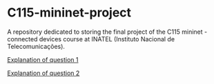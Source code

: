 # C115-mininet-project
A repository dedicated to storing the final project of the C115 mininet - connected devices course at INATEL (Instituto Nacional de Telecomunicações).

[Explanation of question 1](docs/Explanation_question_1.md)

[Explanation of question 2](docs/Explanation_question_2.md)
